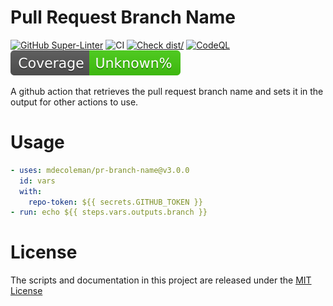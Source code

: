 # Pull Request Branch Name

[![GitHub Super-Linter](https://github.com/mdecoleman/pr-branch-name/actions/workflows/linter.yml/badge.svg)](https://github.com/super-linter/super-linter)
![CI](https://github.com/mdecoleman/pr-branch-name/actions/workflows/ci.yml/badge.svg)
[![Check dist/](https://github.com/mdecoleman/pr-branch-name/actions/workflows/check-dist.yml/badge.svg)](https://github.com/mdecoleman/pr-branch-name/actions/workflows/check-dist.yml)
[![CodeQL](https://github.com/mdecoleman/pr-branch-name/actions/workflows/codeql-analysis.yml/badge.svg)](https://github.com/mdecoleman/pr-branch-name/actions/workflows/codeql-analysis.yml)
[![Coverage](./badges/coverage.svg)](./badges/coverage.svg)

A github action that retrieves the pull request branch name and sets it in the
output for other actions to use.

# Usage

```yaml
- uses: mdecoleman/pr-branch-name@v3.0.0
  id: vars
  with:
    repo-token: ${{ secrets.GITHUB_TOKEN }}
- run: echo ${{ steps.vars.outputs.branch }}
```

# License

The scripts and documentation in this project are released under the
[MIT License](LICENSE)
